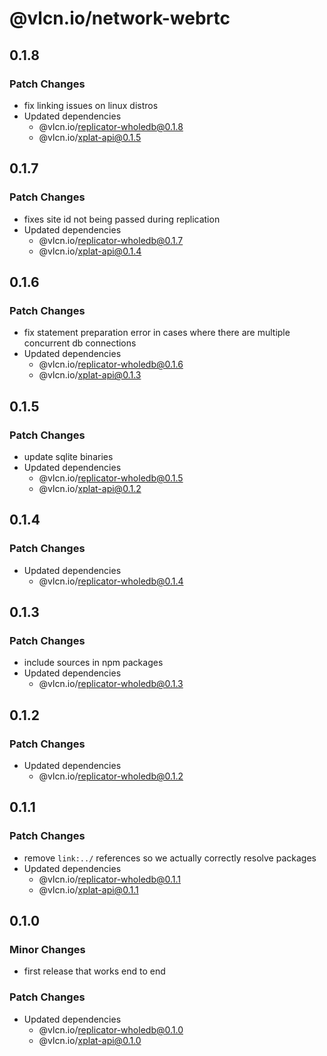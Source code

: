 # @vlcn.io/network-webrtc

## 0.1.8

### Patch Changes

- fix linking issues on linux distros
- Updated dependencies
  - @vlcn.io/replicator-wholedb@0.1.8
  - @vlcn.io/xplat-api@0.1.5

## 0.1.7

### Patch Changes

- fixes site id not being passed during replication
- Updated dependencies
  - @vlcn.io/replicator-wholedb@0.1.7
  - @vlcn.io/xplat-api@0.1.4

## 0.1.6

### Patch Changes

- fix statement preparation error in cases where there are multiple concurrent db connections
- Updated dependencies
  - @vlcn.io/replicator-wholedb@0.1.6
  - @vlcn.io/xplat-api@0.1.3

## 0.1.5

### Patch Changes

- update sqlite binaries
- Updated dependencies
  - @vlcn.io/replicator-wholedb@0.1.5
  - @vlcn.io/xplat-api@0.1.2

## 0.1.4

### Patch Changes

- Updated dependencies
  - @vlcn.io/replicator-wholedb@0.1.4

## 0.1.3

### Patch Changes

- include sources in npm packages
- Updated dependencies
  - @vlcn.io/replicator-wholedb@0.1.3

## 0.1.2

### Patch Changes

- Updated dependencies
  - @vlcn.io/replicator-wholedb@0.1.2

## 0.1.1

### Patch Changes

- remove `link:../` references so we actually correctly resolve packages
- Updated dependencies
  - @vlcn.io/replicator-wholedb@0.1.1
  - @vlcn.io/xplat-api@0.1.1

## 0.1.0

### Minor Changes

- first release that works end to end

### Patch Changes

- Updated dependencies
  - @vlcn.io/replicator-wholedb@0.1.0
  - @vlcn.io/xplat-api@0.1.0
